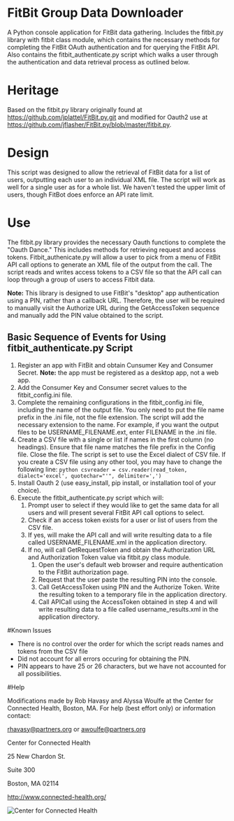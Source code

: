 FitBit Group Data Downloader
=============

A Python console application for FitBit data gathering. Includes the fitbit.py library with fitbit class module, which contains the necessary methods for completing the FitBit OAuth authentication and for querying the FitBit API. Also contains the fitbit_authenticate.py script which walks a user through the authentication and data retrieval process as outlined below.

# Heritage

Based on the fitbit.py library originally found at https://github.com/jplattel/FitBit.py.git and modified for Oauth2 use at https://github.com/jflasher/FitBit.py/blob/master/fitbit.py.

# Design
This script was designed to allow the retrieval of FitBit data for a list of users, outputting each user to an individual XML file. The script will work as well for a single user as for a whole list. We haven't tested the upper limit of users, though FitBot does enforce an API rate limit.

# Use

The fitbit.py library provides the necessary Oauth functions to complete the "Oauth Dance." This includes methods for retrieving request and access tokens. 
Fitbit_authenicate.py will allow a user to pick from a menu of FitBit API call options to generate an XML file of the output from the call. The script reads and
writes access tokens to a CSV file so that the API call can loop through a group of users to access Fitbit data.
 
**Note:** This library is designed to use FitBit's "desktop" app authentication using a PIN, rather than a callback URL. Therefore, the user will be required to manually visit the Authorize URL during the GetAccessToken sequence and manually add the PIN value obtained to the script.

## Basic Sequence of Events for Using fitbit_authenticate.py Script

1. Register an app with FitBit and obtain Cunsumer Key and Consumer Secret. **Note:** the app must be registered as a desktop app, not a web app.
2. Add the Consumer Key and Consumer secret values to the fitbit_config.ini file.
3. Complete the remaining configurations in the fitbit_config.ini file, including the name of the output file. You only need to put the file name prefix in the .ini file, not the file extension. The script will add the necessary extension to the name. For example, if you want the output files to be USERNAME_FILENAME.ext, enter FILENAME in the .ini file.
4. Create a CSV file with a single or list if names in the first column (no headings). Ensure that file name matches the file prefix in the Config file. Close the file. The script is set to use the Excel dialect of CSV file. If you create a CSV file using any other tool, you may have to change the following line: ```python
csvreader = csv.reader(read_token, dialect='excel', quotechar="'", delimiter=',') ```
5. Install Oauth 2 (use easy_install, pip install, or installation tool of your choice).
6. Execute the fitbit_authenticate.py script which will:
	1. Prompt user to select if they would like to get the same data for all users and will present several FitBit API call options to select. 
	2. Check if an access token exists for a user or list of users from the CSV file.
	3. If yes, will make the API call and will write resulting data to a file called USERNAME_FILENAME.xml in the application directory.
	4. If no, will call GetRequestToken and obtain the Authorization URL and Authorization Token value via fitbit.py class module.
		1. Open the user's default web browser and require authentication to the FitBit authorization page.
		2. Request that the user paste the resulting PIN into the console.
		3. Call GetAccessToken using PIN and the Authorize Token. Write the resulting token to a temporary file in the application directory.
		4. Call APICall using the AccessToken obtained in step 4 and will write resulting data to a file called username_results.xml in the application directory.
	
#Known Issues
- There is no control over the order for which the script reads names and tokens from the CSV file
- Did not account for all errors occuring for obtaining the PIN.
- PIN appears to have 25 or 26 characters, but we have not accounted for all possibilities.

#Help

Modifications made by Rob Havasy and Alyssa Woulfe at the Center for Connected Health, Boston, MA.
For help (best effort only) or information contact:

rhavasy@partners.org or awoulfe@partners.org

Center for Connected Health

25 New Chardon St.

Suite 300

Boston, MA 02114

http://www.connected-health.org/

![Center for Connected Health](http://symposium.connected-health.org/sites/default/files/partnersCCHLogo.png)
